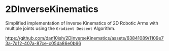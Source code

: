 # 2DInverseKinematics
 
Simplified implementation of Inverse Kinematics of 2D Robotic Arms with multiple joints using the `Gradient Descent` Algorithm.



https://github.com/dan10ish/2DInverseKinematics/assets/63841089/1109e73a-7d12-407a-87ce-c05da86e0b66





